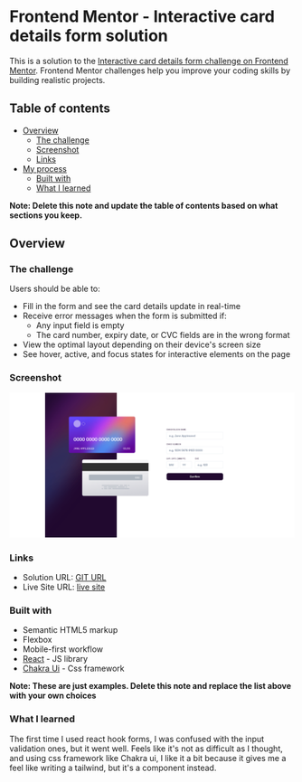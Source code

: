 # Frontend Mentor - Interactive card details form solution

This is a solution to the [Interactive card details form challenge on Frontend Mentor](https://www.frontendmentor.io/challenges/interactive-card-details-form-XpS8cKZDWw). Frontend Mentor challenges help you improve your coding skills by building realistic projects.

## Table of contents

- [Overview](#overview)
  - [The challenge](#the-challenge)
  - [Screenshot](#screenshot)
  - [Links](#links)
- [My process](#my-process)
  - [Built with](#built-with)
  - [What I learned](#what-i-learned)

**Note: Delete this note and update the table of contents based on what sections you keep.**

## Overview

### The challenge

Users should be able to:

- Fill in the form and see the card details update in real-time
- Receive error messages when the form is submitted if:
  - Any input field is empty
  - The card number, expiry date, or CVC fields are in the wrong format
- View the optimal layout depending on their device's screen size
- See hover, active, and focus states for interactive elements on the page

### Screenshot

![](./screencaptureweb.png)

### Links

- Solution URL: [GIT URL](https://github.com/Sittisukintaruk/Interactive-card-details-form-solution)
- Live Site URL: [ live site](https://classy-snickerdoodle-447983.netlify.app/)


### Built with

- Semantic HTML5 markup
- Flexbox
- Mobile-first workflow
- [React](https://reactjs.org/) - JS library
- [Chakra Ui](https://chakra-ui.com/) - Css framework

**Note: These are just examples. Delete this note and replace the list above with your own choices**

### What I learned

The first time I used react hook forms, I was confused with the input validation ones, but it went well. Feels like it's not as difficult as I thought, and using css framework like Chakra ui, I like it a bit because it gives me a feel like writing a tailwind, but it's a component instead.
